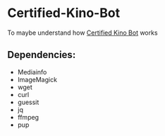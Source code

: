 # Certified-Kino-Bot
To maybe understand how [Certified Kino Bot](https://www.facebook.com/certifiedkino/) works

## Dependencies:
* Mediainfo
* ImageMagick
* wget
* curl
* guessit
* jq
* ffmpeg
* pup
